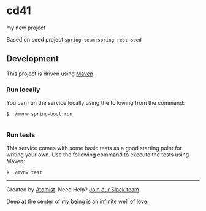 # cd41    
my new project 
  
Based on seed project `spring-team:spring-rest-seed`
   
## Development             
 
This project is driven using [Maven][mvn].    
 
[mvn]: https://maven.apache.org/   

### Run locally

You can run the service locally using the following from the command:
 
```
$ ./mvnw spring-boot:run
   
```         
         
### Run tests                
  
This service comes with some basic tests as a good starting
point for writing your own.  Use the following command to execute the
tests using Maven: 
 
``` 
$ ./mvnw test
```

---
Created by [Atomist][atomist].
Need Help?  [Join our Slack team][slack].

[atomist]: https://www.atomist.com/
[slack]: https://join.atomist.com/

Deep at the center of my being is an infinite well of love.


